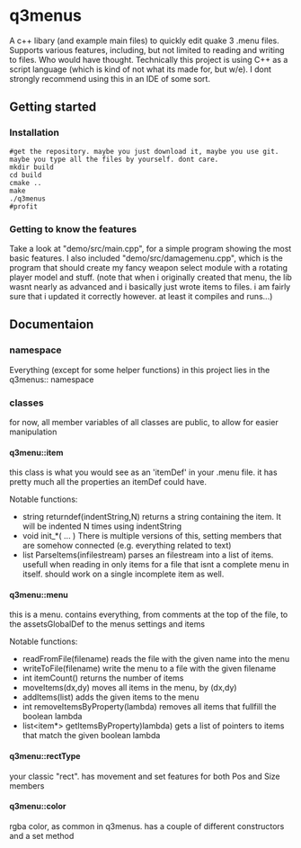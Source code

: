 # q3menus

A c++ libary (and example main files) to quickly edit quake 3 .menu files. Supports various features, including, but not limited to reading and writing to files. Who would have thought.
Technically this project is using C++ as a script language (which is kind of not what its made for, but w/e).
I dont strongly recommend using this in an IDE of some sort.

## Getting started

### Installation
```
#get the repository. maybe you just download it, maybe you use git. maybe you type all the files by yourself. dont care.
mkdir build
cd build
cmake ..
make
./q3menus
#profit
```

### Getting to know the features
Take a look at "demo/src/main.cpp", for a simple program showing the most basic features.
I also included "demo/src/damagemenu.cpp", which is the program that should create my fancy weapon select module with a rotating player model and stuff. (note that when i originally created that menu, the lib wasnt nearly as advanced and i basically just wrote items to files. i am fairly sure that i updated it correctly however. at least it compiles and runs...)

## Documentaion

### namespace
Everything (except for some helper functions) in this project lies in the q3menus:: namespace

### classes
for now, all member variables of all classes are public, to allow for easier manipulation

#### q3menu::item
this class is what you would see as an 'itemDef' in your .menu file. it has pretty much all the properties an itemDef could have.

Notable functions:
* string returndef(indentString,N)
returns a string containing the item. It will be indented N times using indentString
* void init_\*( ... )
There is multiple versions of this, setting members that are somehow connected (e.g. everything related to text)
* list<item> ParseItems(infilestream)
parses an filestream into a list of items. usefull when reading in only items for a file that isnt a complete menu in itself. should work on a single incomplete item as well.

#### q3menu::menu
this is a menu. contains everything, from comments at the top of the file, to the assetsGlobalDef to the menus settings and items

Notable functions:
* readFromFile(filename)
reads the file with the given name into the menu
* writeToFile(filename)
write the menu to a file with the given filename
* int itemCount()
returns the number of items
* moveItems(dx,dy)
moves all items in the menu, by (dx,dy)
* addItems(list<item>)
adds the given items to the menu
* int removeItemsByProperty(lambda)
removes all items that fullfill the boolean lambda 
* list<item*> getItemsByProperty)lambda)
gets a list of pointers to items that match the given boolean lambda

#### q3menu::rectType
your classic "rect". has movement and set features for both Pos and Size members

#### q3menu::color
rgba color, as common in q3menus. has a couple of different constructors and a set method
